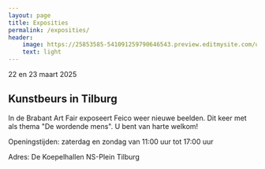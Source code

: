```yaml
---
layout: page
title: Exposities
permalink: /exposities/
header:
    image: https://25853585-541091259790646543.preview.editmysite.com/uploads/2/5/8/5/25853585/expositie-4_orig.jpg
    text: light
---
```



22 en 23 maart 2025
## Kunstbeurs in Tilburg

In de Brabant Art Fair exposeert Feico weer nieuwe beelden. Dit keer met als thema "De wordende mens". U bent van harte welkom!

 Openingstijden:
 zaterdag en zondag van 11:00 uur tot 17:00 uur


 Adres:
 De Koepelhallen
 NS-Plein
 Tilburg

